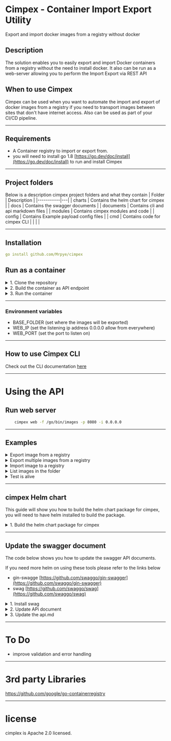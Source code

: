 # Cimpex - Container Import Export Utility
Export and import docker images from a registry without docker

## Description
The solution enables you to easily export and import Docker containers from a registry without the need to install docker.
It also can be run as a web-server allowing you to perform the Import Export via REST API

## When to use Cimpex
Cimpex can be used when you want to automate the import and export of docker images from a registry if you need to transport images between sites that don't have internet access. Also can be used as part of your CI/CD pipeline.

---
## Requirements
* A Container registry to import or export from.
* you will need to install go 1.8 [https://go.dev/doc/install](https://go.dev/doc/install) to run and install Cimpex

---

## Project folders
Below is a description cimpex project folders and what they contain
|   Folder        | Description  | 
|-----------|---|
| charts    | Contains the helm chart for cimpex  |
| docs      | Contains the swagger documents |
| documents | Contains cli and api markdown files  |
| modules   | Contains cimpex modules and code  |
| config    | Contains Example payload config files  |
| cmd       | Contains code for cimpex CLI   |
|           |   |

---

## Installation

```yaml
go install github.com/Mrpye/cimpex
```

## Run as a container

<details>
<summary>1. Clone the repository</summary>

```
git clone https://github.com/Mrpye/cimpex.git
```
</details>

<details>
<summary>2. Build the container as API endpoint</summary>

```
sudo docker build . -t  cimpex:v1.0.0 -f Dockerfile
```

</details>

<details>
<summary>3. Run the container</summary>

```
sudo docker run -d -p 9020:8080 --name=cimpex --restart always  -v /host_path/images:/go/bin/images --env=BASE_FOLDER=/go/bin/images --env=WEB_IP=0.0.0.0  --env=WEB_PORT=8080 -t cimpex:1.0.0
```

</details>

---

### Environment  variables
- BASE_FOLDER (set where the images will be exported)
- WEB_IP (set the listening ip address 0.0.0.0 allow from everywhere)
- WEB_PORT (set the port to listen on)


---
## How to use Cimpex CLI
Check out the CLI documentation [here](./documents/cimpex.md)

---

# Using the API

## Run web server
```bash
    cimpex web -f /go/bin/images -p 8080 -i 0.0.0.0
```
---

## Examples

<details>
<summary>Export image from a registry</summary>

Export and image fromm a registry with no authentication

``` bash
curl --location --request POST 'http://localhost:9020/export' \
--header 'Content-Type: application/json' \
--data-raw '{
    "target":"cimpex:v1.0.0",
    "tar":"cimpex-v1-0-0.tar",
    "ignore_ssl":true
}
```

Export from a registry with authentication

```bash
curl --location --request POST 'http://172.16.10.237:9020/export' \
--header 'Authorization: Basic YWRtaW46cGFzc3dvcmQ=' \
--header 'Content-Type: application/json' \
--data-raw '{
    "target":"172.19.2.152/library/cimpex:v1.0.0",
    "tar":"cimpex-v1-0-0.tar",
    "ignore_ssl":true
}
```
</details>

<details>
<summary>Export multiple images from a registry</summary>

## Export images from a registry
``` bash
curl --location --request POST 'http://localhost:9020/exports' \
--header 'Content-Type: application/json' \
--data-raw '[{
    "target":"cimpex:v1.0.0",
    "tar":"cimpex-v1-0-0.tar",
    "ignore_ssl":true
},
{
    "target":"helm-api:v1.0.0",
    "tar":"helm-api-v1-0-0.tar",
    "ignore_ssl":true
}
]
```
</details>


<details>
<summary>Import image to a registry</summary>

Import an image and specify the name at tag to use

```bash
curl --location --request POST 'localhost:8080/import' \
--header 'Authorization: Basic YWRtaW46cGFzc3dvcmQ=' \
--header 'Content-Type: application/json' \
--data-raw '{
    "target":"library/bind:test",
    "tar":"bind-latest.tar",
    "ignore_ssl":true
}'
```

Import an image and use the name at tag from the tar file

```bash
curl --location --request POST 'localhost:8080/import' \
--header 'Authorization: Basic YWRtaW46cGFzc3dvcmQ=' \
--header 'Content-Type: application/json' \
--data-raw '{
    "target":"library/",
    "tar":"bind-latest.tar",
    "ignore_ssl":true
}'
```

## Json Payload

- target (location of the docker image import/export)
- tar (name of the tar file will be saved in the export folder)
- ignore_ssl (Ignore ssl cert)
</details>


<details>
<summary>List images in the folder</summary>

```bash
curl --location --request POST 'localhost:8080/list' \
--header 'Content-Type: application/json' 
```
</details>


<details>
<summary>Test is alive</summary>

```bash
curl --location --request GET 'localhost:8080/'
```
Return OK
</details>

---
## cimpex Helm chart
This guide will show you how to build the helm chart package for cimpex, you will need to have helm installed to build the package.

<details>
<summary>1. Build the helm chart package for cimpex</summary>

```bash
# change into the chart directory
cd charts
# Package the cimpex chart
helm package cimpex

```

the helm chart package will be saved under the charts folder cimpex-0.1.0.tgz

</details>

---

## Update the swagger document
The code below shows you how to update the swagger API documents.

If you need more helm on using these tools please refer to the links below
- gin-swagge [https://github.com/swaggo/gin-swagger](https://github.com/swaggo/gin-swagger)
- swag [https://github.com/swaggo/swag](https://github.com/swaggo/swag)

<details>
<summary>1. Install swag</summary>

```bash
#Install swag
go install github.com/swaggo/swag/cmd/swag
```
</details>

<details>
<summary>2. Update APi document</summary>

```bash
#update the API document
swag init
```
</details>
<details>
<summary>3. Update the api.md</summary>

```bash
swagger generate markdown -f .\docs\swagger.json --output .\documents\api.md 
```
</details>

---

# To Do
- improve validation and error handling

---

# 3rd party Libraries
https://github.com/google/go-containerregistry

---
# license
cimplex is Apache 2.0 licensed.